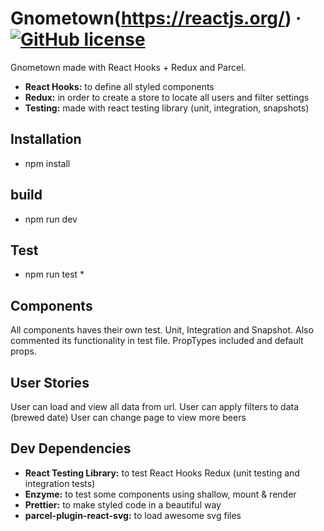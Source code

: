 # Gnometown(https://reactjs.org/) &middot; [![GitHub license](https://img.shields.io/badge/license-MIT-blue.svg)](https://github.com/facebook/react/blob/master/LICENSE)

Gnometown made with React Hooks + Redux and Parcel.


- **React Hooks:** to define all styled components
- **Redux:** in order to create a store to locate all users and filter settings
- **Testing:** made with react testing library (unit, integration, snapshots)

## Installation

- npm install

## build

- npm run dev

## Test

- npm run test \*


## Components

All components haves their own test. Unit, Integration and Snapshot.
Also commented its functionality in test file.
PropTypes included and default props.

## User Stories

User can load and view all data from url.
User can apply filters to data (brewed date)
User can change page to view more beers

## Dev Dependencies

- **React Testing Library:** to test React Hooks Redux (unit testing and integration tests)
- **Enzyme:** to test some components using shallow, mount & render
- **Prettier:** to make styled code in a beautiful way
- **parcel-plugin-react-svg:** to load awesome svg files